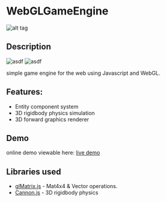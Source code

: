 # WebGLGameEngine 
![alt tag](http://jfcameron.github.io/Github/WebGLGameEngine/Build_Image.png "")

## Description
![asdf](https://img.shields.io/badge/development%20status-closed-lightgrey.svg)
![asdf](https://img.shields.io/badge/platforms-web-lightgrey.svg)

simple game engine for the web using Javascript and WebGL.

## Features:
* Entity component system
* 3D rigidbody physics simulation
* 3D forward graphics renderer

## Demo
online demo viewable here: [live demo](http://jfcameron.github.io/Articles/WebGLGameEngine/content.html) 

## Libraries used
* [glMatrix.js](http://glmatrix.net/) - Mat4x4 & Vector operations.
* [Cannon.js](http://www.cannonjs.org/) - 3D rigidbody physics

